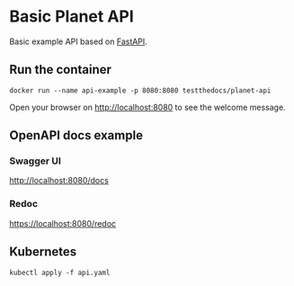 # Basic Planet API

Basic example API based on [FastAPI](https://fastapi.tiangolo.com/ "link to FastAPI website").

## Run the container

```shell
docker run --name api-example -p 8080:8080 testthedocs/planet-api
```

Open your browser on [http://localhost:8080](http://localhost:8080 "Link to localhost on port 8080") to see the welcome message.

## OpenAPI docs example

### Swagger UI

[http://localhost:8080/docs](htp://localhost:8080/docs "Link to Swagger UI based docs")

### Redoc

[https://localhost:8080/redoc](http://localhost:8080/redocs "Link to Redoc based docs")

## Kubernetes

```shell
kubectl apply -f api.yaml
```
